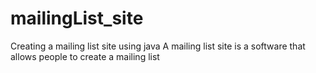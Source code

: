 # mailingList_site
Creating a mailing list site using java 
A mailing list site is a software that allows people to create a mailing list

